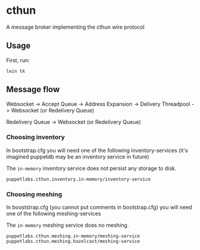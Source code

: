 # cthun

A message broker implementing the cthun wire protocol

## Usage

First, run:

`lein tk`

## Message flow

Websocket -> Accept Queue -> Address Expansion -> Delivery Threadpool ->
Websocket (or Redelivery Queue)

Redelivery Queue -> Websocket (or Redelivery Queue)


### Choosing inventory

In bootstrap.cfg you will need one of the following inventory-services
(it's imagined puppetdb may be an inventory service in future)

The `in-memory` inventory service does not persist any storage to disk.

    puppetlabs.cthun.inventory.in-memory/inventory-service

### Choosing meshing

In booststrap.cfg (you cannot put comments in bootstrap.cfg) you will
need one of the following meshing-services

The `in-memory` meshing service does no meshing.

    puppetlabs.cthun.meshing.in-memory/meshing-service
    puppetlabs.cthun.meshing.hazelcast/meshing-service
